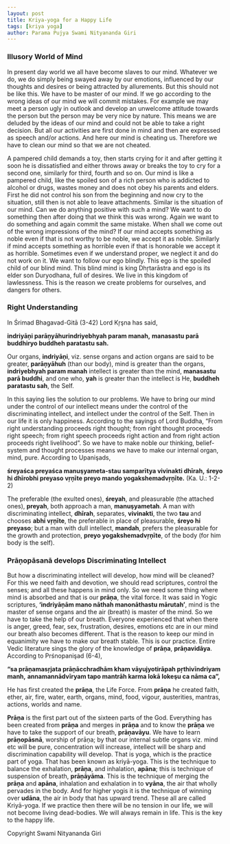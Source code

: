 ```yaml
---
layout: post
title: Kriya-yoga for a Happy Life
tags: [kriya yoga]
author: Parama Pujya Swami Nityananda Giri
---
```


### Illusory World of Mind

In present day world we all  have become slaves to our mind. Whatever we do, we do simply being swayed away  by our emotions, influenced by our thoughts and desires or being attracted by  allurements. But this should not be like this. We have to be master of our  mind. If we go according to the wrong ideas of our mind we will commit  mistakes. For example we may meet a person ugly in outlook and develop an  unwelcome attitude towards the person but the person may be very nice by  nature. This means we are deluded by the ideas of our mind and could not be  able to take a right decision. But all our activities are first done in mind  and then are expressed as speech and/or actions. And here our mind is cheating  us. Therefore we have to clean our mind so that we are not cheated.

A pampered child demands a  toy, then starts crying for it and after getting it soon he is dissatisfied and  either throws away or breaks the toy to cry for a second one, similarly for  third, fourth and so on. Our mind is like a pampered child, like the spoiled  son of a rich person who is addicted to alcohol or drugs, wastes money and does  not obey his parents and elders. First he did not control his son from the  beginning and now cry to the situation, still then is not able to leave  attachments. Similar is the situation of our mind. Can we do anything positive  with such a mind? We want to do something then after doing that we think this  was wrong. Again we want to do something and again commit the same mistake.  When shall we come out of the wrong impressions of the mind? If our mind  accepts something as noble even if that is not worthy to be noble, we accept it  as noble. Similarly if mind accepts something as horrible even if that is  honorable we accept it as horrible. Sometimes even if we understand proper, we  neglect it and do not work on it. We want to follow our ego blindly. This ego  is the spoiled child of our blind mind. This blind mind is king Dhŗtarāstra and  ego is its elder son Duryodhana, full of desires. We live in this kingdom of  lawlessness. This is the reason we create problems for ourselves, and dangers  for others.

### Right Understanding

In Śrimad Bhagavad-Gitā (3-42) Lord Kŗşna has said,

__indriyāņi parāņyāhurindriyebhyah param manah,__
__manasastu parā buddhiryo buddheh paratastu sah.__

Our organs, __indriyāņi__, viz. sense organs and action organs are said to be greater, __parāņyāhuh__ (than  our body), mind is greater than the organs, __indriyebhyah param manah__ intellect is greater than the mind, __manasastu parā buddhi__, and one who, __yah__ is greater than the intellect is He, __buddheh paratastu sah__, the Self.

In this saying lies the solution to  our problems. We have to bring our mind under the control of our intellect  means under the control of the discriminating intellect, and intellect under  the control of the Self. Then in our life it is only happiness. According to  the sayings of Lord Buddha, “From right understanding proceeds right thought;  from right thought proceeds right speech; from right speech proceeds right action  and from right action proceeds right livelihood”. So we have to make noble our  thinking, belief-system and thought processes means we have to make our  internal organ, mind, pure. According to Upanişads,

__śreyaśca preyaśca manuşyameta-stau samparītya vivinakti dhīrah,__
__śreyo hi dhīrobhi preyaso vŗņīte preyo mando  yogakshemadvŗņīte.__ (Ka. U.: 1-2-2)

The preferable (the exulted ones), __śreyah__, and pleasurable (the attached ones), __preyah__, both approach a man, __manuşyametah__. A man with discriminating intellect, __dhīrah__, separates, __vivinakti__, the two __tau__ and chooses __abhi vŗņīte__, the preferable in place of pleasurable, __śreyo hi preyaso__; but a man with  dull intellect, __mandah__, prefers the pleasurable for the growth and  protection, __preyo  yogakshemadvŗņīte__, of the body (for him body is the self).

### Prāņopāsanā develops Discriminating Intellect

But how a discriminating intellect  will develop, how mind will be cleaned? For this we need faith and devotion, we  should read scriptures, control the senses; and all these happens in mind only.  So we need some thing where mind is absorbed and that is our __prāņa__, the  vital force. It was said in Yogic scriptures, __‘indriyāņām mano nāthah  manonāthastu mārutah’__, mind is the master of sense organs and the air  (breath) is master of the mind. So we have to take the help of our breath.  Everyone experienced that when there is anger, greed, fear, sex, frustration,  desires, emotions etc are in our mind our breath also becomes different. That  is the reason to keep our mind in equanimity we have to make our breath stable.  This is our practice. Entire Vedic literature sings the glory of the knowledge  of __prāņa__, __prāņavidāya__. According to Prśnopanişad (6-4),

__“sa prāņamasŗjata prāņācchradhām kham vāyujyotirāpah pŗthivīndriyam manh,__
__annamannādvīryam tapo mantrāh karma lokā lokeşu ca nāma ca”,__

He has first created the __prāņa__, the Life Force. From __prāņa__ he created faith,  ether, air, fire, water, earth, organs, mind, food, vigour, austerities,   mantras, actions, worlds and name.

__Prāņa__ is the first part out of the sixteen parts of the God. Everything has been  created from __prāņa__ and merges in __prāņa__ and to know the __prāņa__ we have to take the support of our breath, __prāņavāyu__. We have to learn __prāņopāsnā__,  worship of prāņa; by that our internal subtle organs viz. mind etc will  be pure, concentration will increase, intellect will be sharp and  discrimination capability will develop. That is yoga, which is the practice  part of yoga. That has been known as kriyā-yoga. This is the technique to  balance the exhalation, __prāņa__, and inhalation, __apāna__; this is technique of suspension of breath, __prāņāyāma__. This is the technique of  merging the __prāņa__ and __apāna__, inhalation and exhalation in to __vyāna__,  the air that wholly pervades in the body. And for higher yogis it is the technique of winning over __udāna__, the air in body that has upward trend.  These all are called Kriyā-yoga. If we practice then there will be no tension in our life, we will not become living dead-bodies. We will always remain in life. This is the key to the happy life.

Copyright Swami Nityananda Giri
